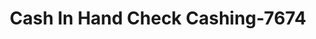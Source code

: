 ---
f_zip-code: 35954
f_state-code: AL
title: Cash In Hand Check Cashing-7674
f_phone: 256-538-1212
f_city-only: Attalla
f_address: 608 Gilbert Ferry Rd Se Attalla
f_location-unique-id: '7674'
slug: cash-in-hand-check-cashing-7674
updated-on: '2024-05-30T13:46:58.046Z'
created-on: '2024-05-30T13:36:59.803Z'
published-on: '2024-05-30T13:54:32.469Z'
f_city-state: cms/city/attalla-al.md
f_company: cms/company/cash-in-hand-check-cashing.md
f_state: cms/state/alabama.md
layout: '[payday-loan].html'
tags: payday-loan
---